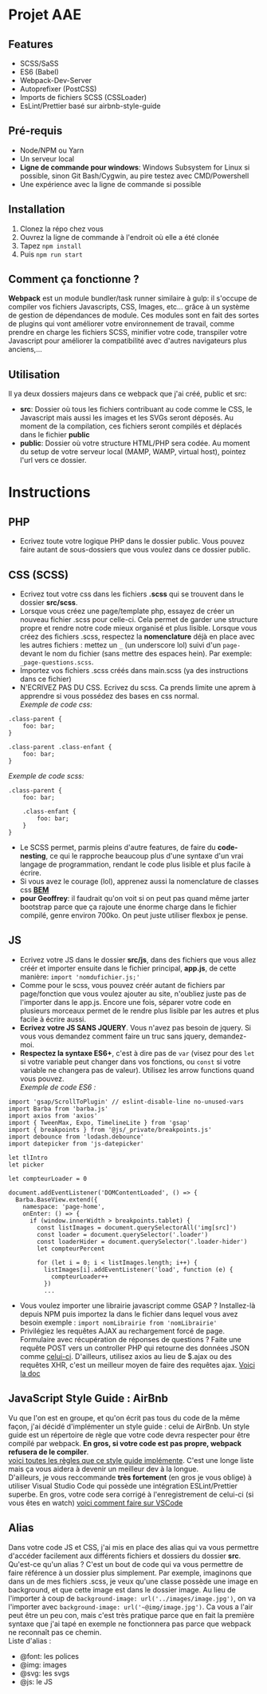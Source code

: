 # Projet AAE

## Features

- SCSS/SaSS
- ES6 (Babel)
- Webpack-Dev-Server
- Autoprefixer (PostCSS)
- Imports de fichiers SCSS (CSSLoader)
- EsLint/Prettier basé sur airbnb-style-guide

## Pré-requis

- Node/NPM ou Yarn
- Un serveur local
- **Ligne de commande pour windows**: Windows Subsystem for Linux si possible, sinon Git Bash/Cygwin, au pire testez avec CMD/Powershell
- Une expérience avec la ligne de commande si possible

## Installation

1. Clonez la répo chez vous
2. Ouvrez la ligne de commande à l'endroit où elle a été clonée
3. Tapez `npm install`
4. Puis `npm run start`

## Comment ça fonctionne ?

**Webpack** est un module bundler/task runner similaire à gulp: il s'occupe de compiler vos fichiers Javascripts, CSS, Images, etc... grâce à un système de gestion de dépendances de module. Ces modules sont en fait des sortes de plugins qui vont améliorer votre environnement de travail, comme prendre en charge les fichiers SCSS, minifier votre code, transpiler votre Javascript pour améliorer la compatibilité avec d'autres navigateurs plus anciens,...

## Utilisation

Il ya deux dossiers majeurs dans ce webpack que j'ai créé, public et src:

- **src**: Dossier où tous les fichiers contribuant au code comme le CSS, le Javascript mais aussi les images et les SVGs seront déposés.
  Au moment de la compilation, ces fichiers seront compilés et déplacés dans le fichier **public**
- **public**: Dossier où votre structure HTML/PHP sera codée. Au moment du setup de votre serveur local (MAMP, WAMP, virtual host), pointez l'url vers ce dossier.

# Instructions

## PHP

- Ecrivez toute votre logique PHP dans le dossier public. Vous pouvez faire autant de sous-dossiers que vous voulez dans ce dossier public.

## CSS (SCSS)

- Ecrivez tout votre css dans les fichiers **.scss** qui se trouvent dans le dossier **src/scss**.
- Lorsque vous créez une page/template php, essayez de créer un nouveau fichier .scss pour celle-ci. Cela permet de garder une structure propre et rendre notre code mieux organisé et plus lisible. Lorsque vous créez des fichiers .scss, respectez la **nomenclature** déjà en place avec les autres fichiers : mettez un `_` (un underscore lol) suivi d'un `page-` devant le nom du fichier (sans mettre des espaces hein). Par exemple: `_page-questions.scss`.
- Importez vos fichiers .scss créés dans main.scss (ya des instructions dans ce fichier)
- N'ECRIVEZ PAS DU CSS. Ecrivez du scss. Ca prends limite une aprem à apprendre si vous possédez des bases en css normal.\
  _Exemple de code css:_

```
.class-parent {
    foo: bar;
}

.class-parent .class-enfant {
    foo: bar;
}
```

_Exemple de code scss:_

```
.class-parent {
    foo: bar;

    .class-enfant {
        foo: bar;
    }
}

```

- Le SCSS permet, parmis pleins d'autre features, de faire du **code-nesting**, ce qui le rapproche beaucoup plus d'une syntaxe d'un vrai langage de programmation, rendant le code plus lisible et plus facile à écrire.
- Si vous avez le courage (lol), apprenez aussi la nomenclature de classes css **[BEM](http://getbem.com/introduction/)**
- **pour Geoffrey**: il faudrait qu'on voit si on peut pas quand même jarter bootstrap parce que ça rajoute une énorme charge dans le fichier compilé, genre environ 700ko. On peut juste utiliser flexbox je pense.

## JS

- Ecrivez votre JS dans le dossier **src/js**, dans des fichiers que vous allez créér et importer ensuite dans le fichier principal, **app.js**, de cette manière: `import 'nomdufichier.js;'`
- Comme pour le scss, vous pouvez créér autant de fichiers par page/fonction que vous voulez ajouter au site, n'oubliez juste pas de l'importer dans le app.js. Encore une fois, séparer votre code en plusieurs morceaux permet de le rendre plus lisible par les autres et plus facile à écrire aussi.
- **Ecrivez votre JS SANS JQUERY**. Vous n'avez pas besoin de jquery. Si vous vous demandez comment faire un truc sans jquery, demandez-moi.
- **Respectez la syntaxe ES6+**, c'est à dire pas de `var` (visez pour des `let` si votre variable peut changer dans vos fonctions, ou `const` si votre variable ne changera pas de valeur). Utilisez les arrow functions quand vous pouvez.\
  _Exemple de code ES6 :_

```import SplitText from '@js/_private/SplitText.js'
import 'gsap/ScrollToPlugin' // eslint-disable-line no-unused-vars
import Barba from 'barba.js'
import axios from 'axios'
import { TweenMax, Expo, TimelineLite } from 'gsap'
import { breakpoints } from '@js/_private/breakpoints.js'
import debounce from 'lodash.debounce'
import datepicker from 'js-datepicker'

let tlIntro
let picker

let compteurLoader = 0

document.addEventListener('DOMContentLoaded', () => {
  Barba.BaseView.extend({
    namespace: 'page-home',
    onEnter: () => {
      if (window.innerWidth > breakpoints.tablet) {
        const listImages = document.querySelectorAll('img[src]')
        const loader = document.querySelector('.loader')
        const loaderHider = document.querySelector('.loader-hider')
        let compteurPercent

        for (let i = 0; i < listImages.length; i++) {
          listImages[i].addEventListener('load', function (e) {
            compteurLoader++
          })
          ...
```

- Vous voulez importer une librairie javascript comme GSAP ? Installez-là depuis NPM puis importez la dans le fichier dans lequel vous avez besoin exemple : `import nomLibrairie from 'nomLibrairie'`
- Privilégiez les requêtes AJAX au rechargement forcé de page. Formulaire avec récupération de réponses de questions ? Faite une requête POST vers un controller PHP qui retourne des données JSON comme [celui-ci](https://github.com/tulpia/SPUE6/blob/master/public/controller.php). D'ailleurs, utilisez axios au lieu de \$.ajax ou des requêtes XHR, c'est un meilleur moyen de faire des requêtes ajax. [Voici la doc](https://github.com/axios/axios)

## JavaScript Style Guide : AirBnb

Vu que l'on est en groupe, et qu'on écrit pas tous du code de la même façon, j'ai décidé d'implémenter un style guide : celui de AirBnb.
Un style guide est un répertoire de règle que votre code devra respecter pour être compilé par webpack. **En gros, si votre code est pas propre, webpack refusera de le compiler**.\
[voici toutes les règles que ce style guide implémente](https://github.com/airbnb/javascript). C'est une longe liste mais ça vous aidera à devenir un meilleur dev à la longue.\
D'ailleurs, je vous reccommande **très fortement** (en gros je vous oblige) à utiliser Visual Studio Code qui possède une intégration ESLint/Prettier superbe. En gros, votre code sera corrigé à l'enregistrement de celui-ci (si vous êtes en watch)
[voici comment faire sur VSCode](https://blog.echobind.com/integrating-prettier-eslint-airbnb-style-guide-in-vscode-47f07b5d7d6a)

## Alias

Dans votre code JS et CSS, j'ai mis en place des alias qui va vous permettre d'accéder facilement aux différents fichiers et dossiers du dossier **src**.
Qu'est-ce qu'un alias ? C'est un bout de code qui va vous permettre de faire référence à un dossier plus simplement. Par exemple, imaginons que dans un de mes fichiers .scss, je veux qu'une classe possède une image en background, et que cette image est dans le dossier image. Au lieu de l'importer à coup de `background-image: url('../images/image.jpg')`, on va l'importer avec `background-image: url('~@img/image.jpg')`. Ca vous a l'air peut être un peu con, mais c'est très pratique parce que en fait la première syntaxe que j'ai tapé en exemple ne fonctionnera pas parce que webpack ne reconnaît pas ce chemin.\
Liste d'alias :

- @font: les polices
- @img: images
- @svg: les svgs
- @js: le JS
